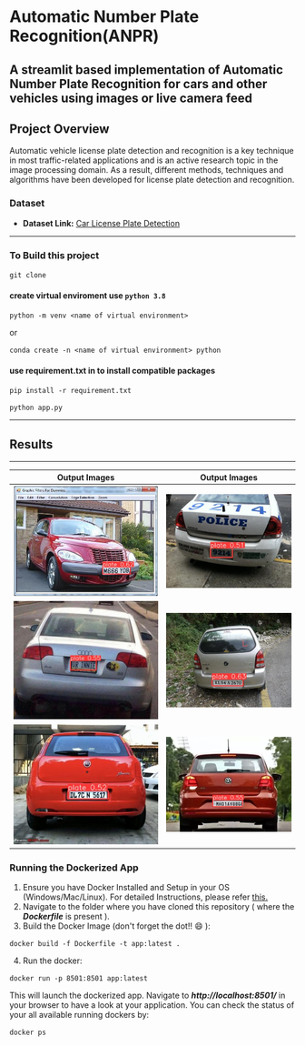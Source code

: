 # Automatic Number Plate Recognition(ANPR)

A streamlit based implementation of Automatic Number Plate Recognition for cars and other vehicles using images or live camera feed
--------------

## Project Overview
Automatic vehicle license plate detection and recognition is a key technique in most
traffic-related applications and is an active research topic in the image processing
domain. As a result, different methods, techniques and algorithms have been
developed for license plate detection and recognition.

### Dataset
- **Dataset Link:** [Car License Plate Detection](https://www.kaggle.com/datasets/andrewmvd/car-plate-detection)

--------------
### To Build this project
```
git clone 
```
#### create virtual enviroment use `python 3.8`
```
python -m venv <name of virtual environment>
```
or
```
conda create -n <name of virtual environment> python
```
#### use requirement.txt in to install compatible packages
```
pip install -r requirement.txt
```
```
python app.py
```
------------
## Results 
------------

| **Output Images**  | **Output Images**  |
|---------------------|-----------------------|
| ![pic1](downloads/output_Cars18.png)  | ![pic1](downloads/output_Cars23.png)  |
| ![pic2](downloads/output_Cars65.png)  | ![pic2](downloads/output_Cars78.png)  |
| ![pic3](downloads/output_Cars72.png)  | ![pic3](downloads/output_Cars9.png)  |

### Running the Dockerized App
1. Ensure you have Docker Installed and Setup in your OS (Windows/Mac/Linux). For detailed Instructions, please refer [this.](https://docs.docker.com/engine/install/)
2. Navigate to the folder where you have cloned this repository ( where the ***Dockerfile*** is present ).
3. Build the Docker Image (don't forget the dot!! :smile: ): 
```
docker build -f Dockerfile -t app:latest .
```
4. Run the docker:
```
docker run -p 8501:8501 app:latest
```

This will launch the dockerized app. Navigate to ***http://localhost:8501/*** in your browser to have a look at your application. You can check the status of your all available running dockers by:
```
docker ps
```
